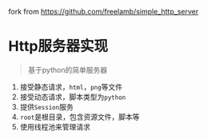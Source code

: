 fork from https://github.com/freelamb/simple_http_server

# Http服务器实现
> 基于python的简单服务器

1. 接受静态请求，`html`，`png`等文件
2. 接受动态请求，脚本类型为`python`
3. 提供`Session`服务
4. `root`是根目录，包含资源文件，脚本等
5. 使用线程池来管理请求
